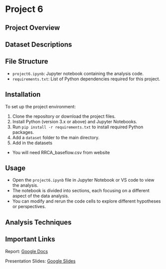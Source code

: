 # Project 6

## Project Overview

## Dataset Descriptions

## File Structure

- `project6.ipynb`: Jupyter notebook containing the analysis code.
- `requirements.txt`: List of Python dependencies required for this project.

## Installation

To set up the project environment:

1. Clone the repository or download the project files.
2. Install Python (version 3.x or above) and Jupyter Notebooks.
3. Run `pip install -r requirements.txt` to install required Python packages.
4. Add a `dataset` folder to the main directory.
5. Add in the datasets

- You will need RRCA_baseflow.csv from website

## Usage

- Open the `project6.ipynb` file in Jupyter Notebook or VS code to view the analysis.
- The notebook is divided into sections, each focusing on a different aspect of the data analysis.
- You can modify and rerun the code cells to explore different hypotheses or perspectives.

## Analysis Techniques

## Important Links

Report: [Google Docs](https://docs.google.com/document/d/1s5gHBq10Yjwp-jG2lk4ssWfSzETysdDwCvE-vVbo_So/edit?usp=sharing)

Presentation Slides: [Google Slides](https://docs.google.com/presentation/d/1lx_Q9ylxFYrMHktcFgRFGzPBb3JkYZS8v1a3mW9nRFo/edit?usp=sharing)
